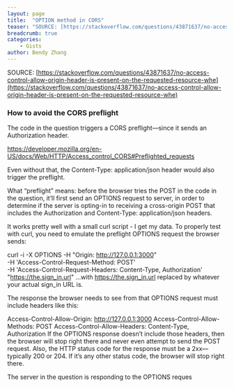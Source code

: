 ```yaml
---
layout: page
title:  "OPTION method in CORS"
teaser: "SOURCE: [https://stackoverflow.com/questions/43871637/no-access-control-allow-origin-header-is-present-on-the-requested-resource-whe](https://stackoverflow.com/questions/43871637/no-access-control-allow-origin-header-is-present-on-the-requested-resource-whe)"
breadcrumb: true
categories:
    - Gists
author: Bendy Zhang
---
```


SOURCE: [https://stackoverflow.com/questions/43871637/no-access-control-allow-origin-header-is-present-on-the-requested-resource-whe](https://stackoverflow.com/questions/43871637/no-access-control-allow-origin-header-is-present-on-the-requested-resource-whe)

### How to avoid the CORS preflight

The code in the question triggers a CORS preflight—since it sends an Authorization header.

https://developer.mozilla.org/en-US/docs/Web/HTTP/Access_control_CORS#Preflighted_requests

Even without that, the Content-Type: application/json header would also trigger the preflight.

What “preflight” means: before the browser tries the POST in the code in the question, it’ll first send an OPTIONS request to server, in order to determine if the server is opting-in to receiving a cross-origin POST that includes the Authorization and Content-Type: application/json headers.

It works pretty well with a small curl script - I get my data.
To properly test with curl, you need to emulate the preflight OPTIONS request the browser sends:

curl -i -X OPTIONS -H "Origin: http://127.0.0.1:3000" \
    -H 'Access-Control-Request-Method: POST' \
    -H 'Access-Control-Request-Headers: Content-Type, Authorization' \
    "https://the.sign_in.url"
…with https://the.sign_in.url replaced by whatever your actual sign_in URL is.

The response the browser needs to see from that OPTIONS request must include headers like this:

Access-Control-Allow-Origin:  http://127.0.0.1:3000
Access-Control-Allow-Methods: POST
Access-Control-Allow-Headers: Content-Type, Authorization
If the OPTIONS response doesn’t include those headers, then the browser will stop right there and never even attempt to send the POST request. Also, the HTTP status code for the response must be a 2xx—typically 200 or 204. If it’s any other status code, the browser will stop right there.

The server in the question is responding to the OPTIONS reques

